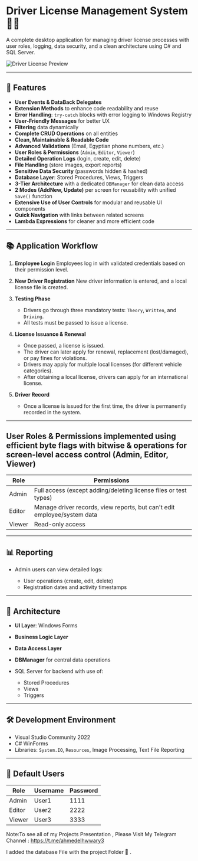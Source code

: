 # Driver License Management System 🚗🛂

A complete desktop application for managing driver license processes with user roles, logging, data security, and a clean architecture using C# and SQL Server.

![Driver License Preview](https://images.openai.com/thumbnails/646fdb7e1072c78a21e0ab3fa1621636.jpeg)

---

## 🔧 Features

* **User Events & DataBack Delegates**
* **Extension Methods** to enhance code readability and reuse
* **Error Handling**: `try-catch` blocks with error logging to Windows Registry
* **User-Friendly Messages** for better UX
* **Filtering** data dynamically
* **Complete CRUD Operations** on all entities
* **Clean, Maintainable & Readable Code**
* **Advanced Validations** (Email, Egyptian phone numbers, etc.)
* **User Roles & Permissions** (`Admin`, `Editor`, `Viewer`)
* **Detailed Operation Logs** (login, create, edit, delete)
* **File Handling** (store images, export reports)
* **Sensitive Data Security** (passwords hidden & hashed)
* **Database Layer**: Stored Procedures, Views, Triggers
* **3-Tier Architecture** with a dedicated `DBManager` for clean data access
* **2 Modes (AddNew, Update)** per screen for reusability with unified `Save()` function
* **Extensive Use of User Controls** for modular and reusable UI components
* **Quick Navigation** with links between related screens
* **Lambda Expressions** for cleaner and more efficient code

---

## 📚 Application Workflow

1. **Employee Login**
   Employees log in with validated credentials based on their permission level.

2. **New Driver Registration**
   New driver information is entered, and a local license file is created.

3. **Testing Phase**

   * Drivers go through three mandatory tests:
     `Theory`, `Written`, and `Driving`.
   * All tests must be passed to issue a license.

4. **License Issuance & Renewal**

   * Once passed, a license is issued.
   * The driver can later apply for renewal, replacement (lost/damaged), or pay fines for violations.
   * Drivers may apply for multiple local licenses (for different vehicle categories).
   * After obtaining a local license, drivers can apply for an international license.

5. **Driver Record**

   * Once a license is issued for the first time, the driver is permanently recorded in the system.

---

## User Roles & Permissions implemented using efficient byte flags with bitwise & operations for screen-level access control (Admin, Editor, Viewer)



| Role   | Permissions                                                              |
| ------ | ------------------------------------------------------------------------ |
| Admin  | Full access (except adding/deleting license files or test types)         |
| Editor | Manage driver records, view reports, but can't edit employee/system data |
| Viewer | Read-only access                                                         |

---

## 📊 Reporting

* Admin users can view detailed logs:

  * User operations (create, edit, delete)
  * Registration dates and activity timestamps

---

## 📁 Architecture

* **UI Layer**: Windows Forms
* **Business Logic Layer**
* **Data Access Layer**
* **DBManager** for central data operations
* SQL Server for backend with use of:

  * Stored Procedures
  * Views
  * Triggers

---

## 🛠️ Development Environment

* Visual Studio Community 2022
* C# WinForms
* Libraries: `System.IO`, `Resources`, Image Processing, Text File Reporting

---

## 👥 Default Users

| Role   | Username | Password |
| ------ | -------- | -------- |
| Admin  | User1    | 1111     |
| Editor | User2    | 2222     |
| Viewer | User3    | 3333     |

Note:To see all of my Projects Presentation , Please Visit My Telegram Channel :
https://t.me/ahmedelhwwary3

I added the database File with the project Folder 📁 .

